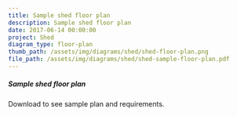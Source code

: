 ```yaml
---
title: Sample shed floor plan
description: Sample shed floor plan
date: 2017-06-14 00:00:00
project: Shed
diagram_type: floor-plan
thumb_path: /assets/img/diagrams/shed/shed-floor-plan.png
file_path: /assets/img/diagrams/shed/shed-sample-floor-plan.pdf
---
```

##### Sample shed floor plan
Download to see sample plan and requirements.